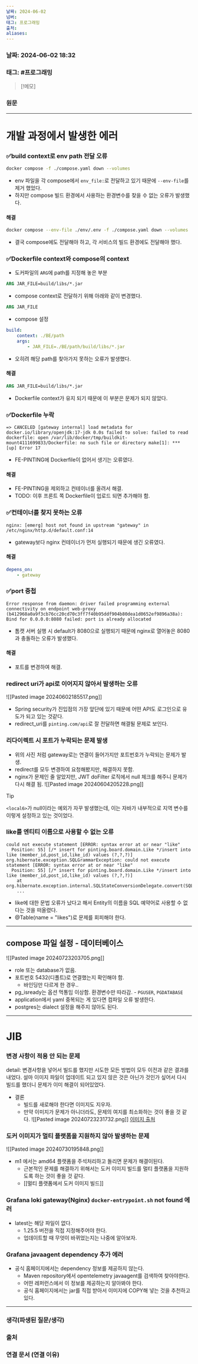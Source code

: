 ```yaml
---
날짜: 2024-06-02
넘버: 
태그: 프로그래밍
출처: 
aliases:
---
```

### 날짜:  2024-06-02 18:32

### 태그: #프로그래밍 

>[!메모]
>

### 원문
---
# 개발 과정에서 발생한 에러
### ✅build context로 env path 전달 오류
```sh
docker compose -f ./compose.yaml down --volumes
```
- env 파일을 각 compose에서 `env_file:`로 전달하고 있기 때문에 `--env-file`를 제거 했었다.
- 하지만 compose 빌드 환경에서 사용하는 환경변수를 찾을 수 없는 오류가 발생했다.
#### 해결
```sh
docker compose --env-file ./env/.env -f ./compose.yaml down --volumes
```
- 결국 compose에도 전달해야 하고, 각 서비스의 빌드 환경에도 전달해야 했다.

### ✅Dockerfile context와 compose의 context
- 도커파일의 `ARG`에 path를 지정해 놓은 부분
```dockerfile
ARG JAR_FILE=build/libs/*.jar
```
- compose context로 전달하기 위해 아래와 같이 변경했다.
```dockerfile title:Dockerfile
ARG JAR_FILE
```
- compose 설정
```yaml title:compose.yaml
build:
	context: ./BE/path
	args:
		- JAR_FILE=./BE/path/build/libs/*.jar
```
- 오히려 해당 path를 찾아가지 못하는 오류가 발생했다.
#### 해결
```Dockerfile
ARG JAR_FILE=build/libs/*.jar
```
- Dockerfile context가 유지 되기 때문에 이 부분은 문제가 되지 않았다.
### ✅Dockerfile 누락
```error
=> CANCELED [gateway internal] load metadata for docker.io/library/openjdk:17-jdk 0.0s failed to solve: failed to read dockerfile: open /var/lib/docker/tmp/buildkit-mount4111699833/Dockerfile: no such file or directory make[1]: *** [up] Error 17
```
- FE-PINTING에 Dockerfile이 없어서 생기는 오류였다.
#### 해결
- FE-PINTING을 제외하고 컨테이너를 올려서 해결.
- TODO: 이후 프론트 쪽 Dockerfile이 업로드 되면 추가해야 함.
### ✅컨테이너를 찾지 못하는 오류
```
nginx: [emerg] host not found in upstream "gateway" in /etc/nginx/http.d/default.conf:14
```
- gateway보다 nginx 컨테이너가 먼저 실행되기 때문에 생긴 오류였다.
#### 해결
```yaml
depens_on: 
	- gateway
```
### ✅port 중첩
```error
Error response from daemon: driver failed programming external connectivity on endpoint web-proxy (b412968a0a9f3cb76cc20cd70c3ff7f40b95ddf904b80dea1d0652ef9896a38a): Bind for 0.0.0.0:8080 failed: port is already allocated
```
- 톰캣 서버 실행 시 default가 8080으로 실행되기 때문에 nginx로 열어놓은 8080과 충돌하는 오류가 발생했다.
#### 해결
- 포트를 변경하여 해결.
### redirect uri가 api로 이어지지 않아서 발생하는 오류
![[Pasted image 20240602185517.png]]
- Spring security가 진입점의 가장 앞단에 있기 때문에 어떤 API도 로그인으로 유도가 되고 있는 것같다.
- redirect_uri를 `pinting.com/api`로 잘 전달하면 해결될 문제로 보인다.
### 리다이렉트 시 포트가 누락되는 문제 발생
- 위의 사진 처럼 gateway로는 연결이 들어가지만 포트번호가 누락되는 문제가 발생.
- redirect를 모두 변경하여 요청해봤지만, 해결하지 못함.
- nginx가 문제인 줄 알았지만, JWT doFilter 로직에서 null 체크를 해주니 문제가 다시 해결 됨.
![[Pasted image 20240604205228.png]]

> [!tip]
> `<local6>`가 null이라는 예외가 자꾸 발생했는데, 이는 자바가 내부적으로 지역 변수를 이렇게 설정하고 있는 것이었다.

### like를 엔티티 이름으로 사용할 수 없는 오류
```log
could not execute statement [ERROR: syntax error at or near "like"
  Position: 55] [/* insert for pinting.board.domain.Like */insert into like (member_id,post_id,like_id) values (?,?,?)]
org.hibernate.exception.SQLGrammarException: could not execute statement [ERROR: syntax error at or near "like"
  Position: 55] [/* insert for pinting.board.domain.Like */insert into like (member_id,post_id,like_id) values (?,?,?)]
	at org.hibernate.exception.internal.SQLStateConversionDelegate.convert(SQLStateConversionDelegate.java:91)
	...
```
- like에 대한 문법 오류가 났다고 해서 Entity의 이름을 SQL 예약어로 사용할 수 없다는 것을 떠올렸다.
- @Table(name = "likes")로 문제를 회피해야 한다.
---
## compose 파일 설정 - 데이터베이스
![[Pasted image 20240723203705.png]]
- role 또는 database가 없음.
- 포트번호 5432(디폴트)로 연결했는지 확인해야 함.
	- 바인딩만 다르게 한 경우..
- pg_isready는 옵션 먹통임 이상함. 환경변수만 따라감.
		- `PGUSER`, `PGDATABASE`
- application에서 yaml 중복되는 게 있다면 컴파일 오류 발생한다.
- postgres는 dialect 설정을 해주지 않아도 된다.
---
# JIB
### 변경 사항이 적용 안 되는 문제
detail: 변경사항을 넣어서 빌드를 했지만 시도한 모든 방법이 모두 이전과 같은 결과를 내었다.
설마 이미지 파일이 업데이트 되고 있지 않은 것은 아닌가 것인가 싶어서 다시 빌드를 했더니 문제가 이미 해결이 되어있었다.
- 결론 
	- 빌드를 새로해야 한다면 이미지도 지우자.
	- 만약 이미지가 문제가 아니더라도, 문제의 여지를 최소화하는 것이 좋을 것 같다.
![[Pasted image 20240723231732.png]]
[이미지 출처](https://github.com/GoogleContainerTools/jib/issues/413)

### 도커 이미지가 멀티 플랫폼을 지원하지 않아 발생하는 문제
![[Pasted image 20240730195848.png]]
- m1 에서는 amd64 플랫폼을 주석처리하고 돌리면 문제가 해결이된다.
	- 근본적인 문제를 해결하기 위해서는 도커 이미지 빌드를 멀티 플랫폼을 지원하도록 하는 것이 좋을 것 같다.
	- [[멀티 플랫폼에서 도커 이미지 빌드]]
### Grafana loki gateway(Nginx) `docker-entrypoint.sh` not found 에러
- latest는 해당 파일이 없다.
	- 1.25.5 버전을 직접 지정해주어야 한다.
	- 업데이트할 때 무엇이 바뀌었는지는 나중에 알아보자.
### Grafana javaagent dependency 추가 에러
- 공식 홈페이지에서는 dependency 정보를 제공하지 않는다.
	- Maven repository에서 opentelemetry javaagent를 검색하여 찾아야한다.
	- 어떤 레퍼런스에서 이 정보를 제공하는지 알아봐야 한다.
	- 공식 홈페이지에서는 jar를 직접 받아서 이미지에 COPY해 넣는 것을 추천하고 있다.

---
### 생각(파생된 질문/생각)

### 출처

### 연결 문서 (연결 이유)
